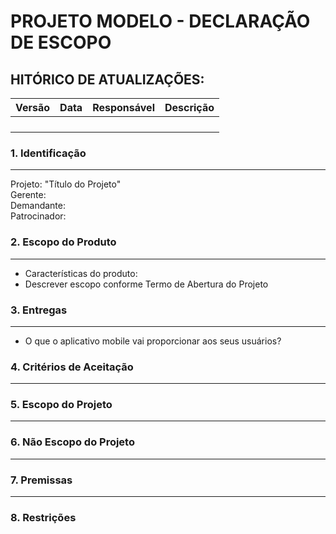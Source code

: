# PROJETO MODELO - DECLARAÇÃO DE ESCOPO

## HITÓRICO DE ATUALIZAÇÕES:

|Versão|Data|Responsável|Descrição|
| :----: | :----: | :----: | :----: | 
| | | | |
| | | | |
| | | | |
| | | | |

### 1. Identificação
---
Projeto: "Título do Projeto" <br>
Gerente: <br>
Demandante: <br>
Patrocinador: <br>

### 2. Escopo do Produto
---

- Características do produto: 
- Descrever escopo conforme Termo de Abertura do Projeto
  

### 3. Entregas
---
- O que o aplicativo mobile vai proporcionar aos seus usuários?

### 4. Critérios de Aceitação
--- 

### 5. Escopo do Projeto
--- 

### 6. Não Escopo do Projeto
---

### 7. Premissas
---

### 8. Restrições